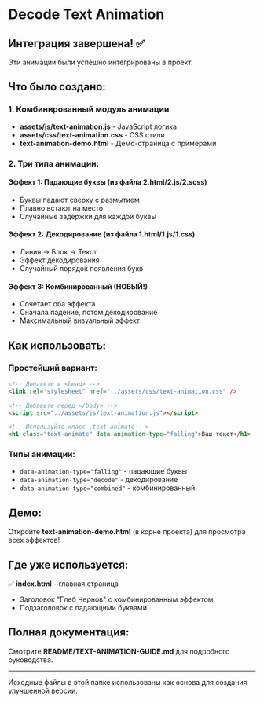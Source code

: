# Decode Text Animation

## Интеграция завершена! ✅

Эти анимации были успешно интегрированы в проект.

## Что было создано:

### 1. Комбинированный модуль анимации

- **assets/js/text-animation.js** - JavaScript логика
- **assets/css/text-animation.css** - CSS стили
- **text-animation-demo.html** - Демо-страница с примерами

### 2. Три типа анимации:

#### Эффект 1: Падающие буквы (из файла 2.html/2.js/2.scss)

- Буквы падают сверху с размытием
- Плавно встают на место
- Случайные задержки для каждой буквы

#### Эффект 2: Декодирование (из файла 1.html/1.js/1.css)

- Линия → Блок → Текст
- Эффект декодирования
- Случайный порядок появления букв

#### Эффект 3: Комбинированный (НОВЫЙ!)

- Сочетает оба эффекта
- Сначала падение, потом декодирование
- Максимальный визуальный эффект

## Как использовать:

### Простейший вариант:

```html
<!-- Добавьте в <head> -->
<link rel="stylesheet" href="../assets/css/text-animation.css" />

<!-- Добавьте перед </body> -->
<script src="../assets/js/text-animation.js"></script>

<!-- Используйте класс .text-animate -->
<h1 class="text-animate" data-animation-type="falling">Ваш текст</h1>
```

### Типы анимации:

- `data-animation-type="falling"` - падающие буквы
- `data-animation-type="decode"` - декодирование
- `data-animation-type="combined"` - комбинированный

## Демо:

Откройте **text-animation-demo.html** (в корне проекта) для просмотра всех эффектов!

## Где уже используется:

✅ **index.html** - главная страница

- Заголовок "Глеб Чернов" с комбинированным эффектом
- Подзаголовок с падающими буквами

## Полная документация:

Смотрите **README/TEXT-ANIMATION-GUIDE.md** для подробного руководства.

---

Исходные файлы в этой папке использованы как основа для создания улучшенной версии.
